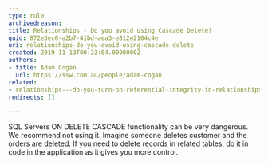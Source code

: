 ```yaml
---
type: rule
archivedreason: 
title: Relationships - Do you avoid using Cascade Delete?
guid: 872e3ec0-a2b7-41bd-aea3-e812e2104c4e
uri: relationships-do-you-avoid-using-cascade-delete
created: 2019-11-13T00:23:04.0000000Z
authors:
- title: Adam Cogan
  url: https://ssw.com.au/people/adam-cogan
related:
- relationships---do-you-turn-on-referential-integrity-in-relationships
redirects: []

---
```


SQL Servers ON DELETE CASCADE functionality can be very dangerous. We recommend not using it. Imagine someone deletes customer and the orders are deleted. If you need to delete records in related tables, do it in code in the application as it gives you more control.

<!--endintro-->
